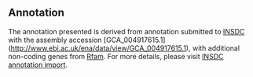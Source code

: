 
Annotation
----------

The annotation presented is derived from annotation submitted to
[INSDC](http://www.insdc.org) with the assembly accession [GCA\_004917615.1]
(http://www.ebi.ac.uk/ena/data/view/GCA_004917615.1),
with additional non-coding genes from
[Rfam](http://rfam.xfam.org/). For more details, please visit [INSDC
annotation import](http://ensemblgenomes.org/info/data/insdc_annotation).
